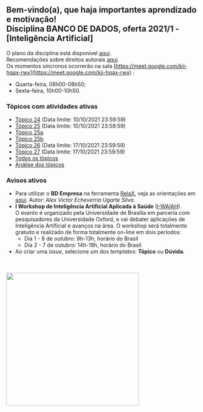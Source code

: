 ## Bem-vindo(a), que haja importantes aprendizado e motivação!<br> Disciplina **BANCO DE DADOS**, oferta 2021/1 - [Inteligência Artificial]

O plano da disciplina está disponível [aqui](./media/bd-2021-1-bia-plano.pdf).<br>
Recomendações sobre direitos autorais [aqui](./media/recomendacao-prograd.pdf).<br>
Os momentos síncronos ocorrerão na sala [https://meet.google.com/kii-hqax-rwx](https://meet.google.com/kii-hqax-rwx) :
- Quarta-feira, 08h00-08h50;
- Sexta-feira, 10h00-10h50.

### Tópicos com atividades ativas

- [Tópico 24](./topicos/topico-24.md) (Data limite: 10/10/2021 23:59:59)<br>
- [Tópico 25](./topicos/topico-25.md) (Data limite: 10/10/2021 23:59:59)<br>
- [Tópico 25a](./topicos/topico-25a.md)
- [Tópico 25b](./topicos/topico-25b.md)
- [Tópico 26](./topicos/topico-26.md) (Data limite: 17/10/2021 23:59:59)<br>
- [Tópico 27](./topicos/topico-27.md) (Data limite: 17/10/2021 23:59:59)<br>
- [Todos os tópicos](topicos/topicos.md)<br>
- [Análise dos tópicos](media/bd-2021-1-bia-resumo-analise.pdf)

### Avisos ativos

- Para utilizar o **BD Empresa** na ferramenta [RelaX](https://dbis-uibk.github.io/relax/landing), veja as orientações em [aqui](https://github.com/aveusalex/BD_empresa). Autor: _Alex Victor Echeverria Ugarte Silva_.
- **I Workshop de Inteligência Artificial Aplicada à Saúde** ([I-WAIAH](https://rede.tghn.org/workshops2020/artificial-intelligence-applied-to-health/inteligencia-artificial-aplicada-2021/)).<br> O evento é organizado pela Universidade de Brasília em parceria com pesquisadores da Universidade Oxford, e vai debater aplicações de Inteligência Artificial e avanços na área. O workshop será totalmente gratuito e realizado de forma totalmente on-line em dois períodos:
  - Dia 1 - 6 de outubro: 9h-13h, horário do Brasil
  - Dia 2 - 7 de outubro: 14h-18h, horário do Brasil
- Ao criar uma *issue*, selecione um dos *templates*: **Tópico** ou **Dúvida**.
<br>
<br>
<img src="./media/franki-chamaki-1K6IQsQbizI-unsplash.jpg" width="350">
